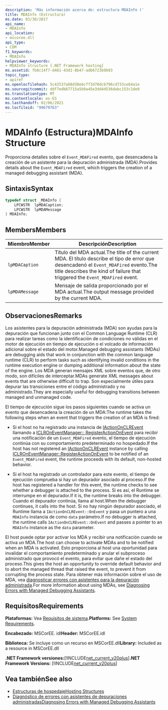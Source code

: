 ```yaml
---
description: 'Más información acerca de: estructura MDAInfo ('
title: MDAInfo (Estructura)
ms.date: 03/30/2017
api_name:
- MDAInfo
api_location:
- mscoree.dll
api_type:
- COM
f1_keywords:
- MDAInfo
helpviewer_keywords:
- MDAInfo structure [.NET Framework hosting]
ms.assetid: fb8c14f7-d461-43d1-8b47-adb6723b9b93
topic_type:
- apiref
ms.openlocfilehash: 5c42537a68d38e6cff3d70dcb796cd733ce64a1e
ms.sourcegitcommit: ddf7edb67715a5b9a45e3dd44536dabc153c1de0
ms.translationtype: MT
ms.contentlocale: es-ES
ms.lasthandoff: 02/06/2021
ms.locfileid: "99679763"
---
```

# <a name="mdainfo-structure"></a><span data-ttu-id="57977-103">MDAInfo (Estructura)</span><span class="sxs-lookup"><span data-stu-id="57977-103">MDAInfo Structure</span></span>

<span data-ttu-id="57977-104">Proporciona detalles sobre el `Event_MDAFired` evento, que desencadena la creación de un asistente para la depuración administrada (MDA).</span><span class="sxs-lookup"><span data-stu-id="57977-104">Provides details about the `Event_MDAFired` event, which triggers the creation of a managed debugging assistant (MDA).</span></span>  
  
## <a name="syntax"></a><span data-ttu-id="57977-105">Sintaxis</span><span class="sxs-lookup"><span data-stu-id="57977-105">Syntax</span></span>  
  
```cpp  
typedef struct _MDAInfo {  
    LPCWSTR  lpMDACaption;  
    LPCWSTR  lpMDAMessage  
} MDAInfo;  
```  
  
## <a name="members"></a><span data-ttu-id="57977-106">Members</span><span class="sxs-lookup"><span data-stu-id="57977-106">Members</span></span>  
  
|<span data-ttu-id="57977-107">Miembro</span><span class="sxs-lookup"><span data-stu-id="57977-107">Member</span></span>|<span data-ttu-id="57977-108">Descripción</span><span class="sxs-lookup"><span data-stu-id="57977-108">Description</span></span>|  
|------------|-----------------|  
|`lpMDACaption`|<span data-ttu-id="57977-109">Título del MDA actual.</span><span class="sxs-lookup"><span data-stu-id="57977-109">The title of the current MDA.</span></span> <span data-ttu-id="57977-110">El título describe el tipo de error que desencadenó el `Event_MDAFired` evento.</span><span class="sxs-lookup"><span data-stu-id="57977-110">The title describes the kind of failure that triggered the `Event_MDAFired` event.</span></span>|  
|`lpMDAMessage`|<span data-ttu-id="57977-111">Mensaje de salida proporcionado por el MDA actual.</span><span class="sxs-lookup"><span data-stu-id="57977-111">The output message provided by the current MDA.</span></span>|  
  
## <a name="remarks"></a><span data-ttu-id="57977-112">Observaciones</span><span class="sxs-lookup"><span data-stu-id="57977-112">Remarks</span></span>  

 <span data-ttu-id="57977-113">Los asistentes para la depuración administrada (MDA) son ayudas para la depuración que funcionan junto con el Common Language Runtime (CLR) para realizar tareas como la identificación de condiciones no válidas en el motor de ejecución en tiempo de ejecución o el volcado de información adicional sobre el estado del motor.</span><span class="sxs-lookup"><span data-stu-id="57977-113">Managed debugging assistants (MDAs) are debugging aids that work in conjunction with the common language runtime (CLR) to perform tasks such as identifying invalid conditions in the runtime execution engine or dumping additional information about the state of the engine.</span></span> <span data-ttu-id="57977-114">Los MDA generan mensajes XML sobre eventos que, de otro modo, son difíciles de interceptar.</span><span class="sxs-lookup"><span data-stu-id="57977-114">MDAs generate XML messages about events that are otherwise difficult to trap.</span></span> <span data-ttu-id="57977-115">Son especialmente útiles para depurar las transiciones entre el código administrado y no administrado.</span><span class="sxs-lookup"><span data-stu-id="57977-115">They are especially useful for debugging transitions between managed and unmanaged code.</span></span>  
  
 <span data-ttu-id="57977-116">El tiempo de ejecución sigue los pasos siguientes cuando se activa un evento que desencadena la creación de un MDA:</span><span class="sxs-lookup"><span data-stu-id="57977-116">The runtime takes the following steps when an event that triggers the creation of an MDA is fired:</span></span>  
  
- <span data-ttu-id="57977-117">Si el host no ha registrado una instancia de [IActionOnCLREvent](iactiononclrevent-interface.md) llamando a [ICLROnEventManager:: RegisterActionOnEvent](iclroneventmanager-registeractiononevent-method.md) para recibir una notificación de un `Event_MDAFired` evento, el tiempo de ejecución continúa con su comportamiento predeterminado no hospedado.</span><span class="sxs-lookup"><span data-stu-id="57977-117">If the host has not registered an [IActionOnCLREvent](iactiononclrevent-interface.md) instance by calling [ICLROnEventManager::RegisterActionOnEvent](iclroneventmanager-registeractiononevent-method.md) to be notified of an `Event_MDAFired` event, the runtime proceeds with its default, non-hosted behavior.</span></span>  
  
- <span data-ttu-id="57977-118">Si el host ha registrado un controlador para este evento, el tiempo de ejecución comprueba si hay un depurador asociado al proceso.</span><span class="sxs-lookup"><span data-stu-id="57977-118">If the host has registered a handler for this event, the runtime checks to see whether a debugger is attached to the process.</span></span> <span data-ttu-id="57977-119">Si es así, el Runtime se interrumpe en el depurador.</span><span class="sxs-lookup"><span data-stu-id="57977-119">If it is, the runtime breaks into the debugger.</span></span> <span data-ttu-id="57977-120">Cuando el depurador continúa, llama al host.</span><span class="sxs-lookup"><span data-stu-id="57977-120">When the debugger continues, it calls into the host.</span></span> <span data-ttu-id="57977-121">Si no hay ningún depurador asociado, el Runtime llama a `IActionOnCLREvent::OnEvent` y pasa un puntero a una `MDAInfo` instancia de como `data` parámetro.</span><span class="sxs-lookup"><span data-stu-id="57977-121">If no debugger is attached, the runtime calls `IActionOnCLREvent::OnEvent` and passes a pointer to an `MDAInfo` instance as the `data` parameter.</span></span>  
  
 <span data-ttu-id="57977-122">El host puede optar por activar los MDA y recibir una notificación cuando se activa un MDA.</span><span class="sxs-lookup"><span data-stu-id="57977-122">The host can choose to activate MDAs and to be notified when an MDA is activated.</span></span> <span data-ttu-id="57977-123">Esto proporciona al host una oportunidad para invalidar el comportamiento predeterminado y anular el subproceso administrado que provocó el evento, para evitar que dañe el estado del proceso.</span><span class="sxs-lookup"><span data-stu-id="57977-123">This gives the host an opportunity to override default behavior and to abort the managed thread that raised the event, to prevent it from corrupting the process state.</span></span> <span data-ttu-id="57977-124">Para obtener más información sobre el uso de MDA, vea [diagnosticar errores con asistentes para la depuración administrada](../../debug-trace-profile/diagnosing-errors-with-managed-debugging-assistants.md).</span><span class="sxs-lookup"><span data-stu-id="57977-124">For more information about using MDAs, see [Diagnosing Errors with Managed Debugging Assistants](../../debug-trace-profile/diagnosing-errors-with-managed-debugging-assistants.md).</span></span>  
  
## <a name="requirements"></a><span data-ttu-id="57977-125">Requisitos</span><span class="sxs-lookup"><span data-stu-id="57977-125">Requirements</span></span>  

 <span data-ttu-id="57977-126">**Plataformas:** Vea [Requisitos de sistema](../../get-started/system-requirements.md).</span><span class="sxs-lookup"><span data-stu-id="57977-126">**Platforms:** See [System Requirements](../../get-started/system-requirements.md).</span></span>  
  
 <span data-ttu-id="57977-127">**Encabezado:** MSCorEE. idl</span><span class="sxs-lookup"><span data-stu-id="57977-127">**Header:** MSCorEE.idl</span></span>  
  
 <span data-ttu-id="57977-128">**Biblioteca:** Se incluye como un recurso en MSCorEE.dll</span><span class="sxs-lookup"><span data-stu-id="57977-128">**Library:** Included as a resource in MSCorEE.dll</span></span>  
  
 <span data-ttu-id="57977-129">**.NET Framework versiones:**[!INCLUDE[net_current_v20plus](../../../../includes/net-current-v20plus-md.md)]</span><span class="sxs-lookup"><span data-stu-id="57977-129">**.NET Framework Versions:** [!INCLUDE[net_current_v20plus](../../../../includes/net-current-v20plus-md.md)]</span></span>  
  
## <a name="see-also"></a><span data-ttu-id="57977-130">Vea también</span><span class="sxs-lookup"><span data-stu-id="57977-130">See also</span></span>

- [<span data-ttu-id="57977-131">Estructuras de hospedaje</span><span class="sxs-lookup"><span data-stu-id="57977-131">Hosting Structures</span></span>](hosting-structures.md)
- [<span data-ttu-id="57977-132">Diagnóstico de errores con asistentes de depuraciones administradas</span><span class="sxs-lookup"><span data-stu-id="57977-132">Diagnosing Errors with Managed Debugging Assistants</span></span>](../../debug-trace-profile/diagnosing-errors-with-managed-debugging-assistants.md)
